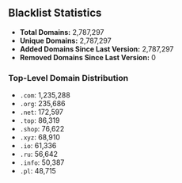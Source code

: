 ## Blacklist Statistics

- **Total Domains:** 2,787,297
- **Unique Domains:** 2,787,297
- **Added Domains Since Last Version:** 2,787,297
- **Removed Domains Since Last Version:** 0

### Top-Level Domain Distribution

-  `.com`: 1,235,288
-  `.org`: 235,686
-  `.net`: 172,597
-  `.top`: 86,319
-  `.shop`: 76,622
-  `.xyz`: 68,910
-  `.io`: 61,336
-  `.ru`: 56,642
-  `.info`: 50,387
-  `.pl`: 48,715
